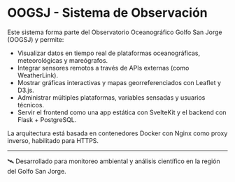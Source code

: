 # OOGSJ - Sistema de Observación

Este sistema forma parte del Observatorio Oceanográfico Golfo San Jorge (OOGSJ) y permite:

- Visualizar datos en tiempo real de plataformas oceanográficas, meteorológicas y mareógrafos.
- Integrar sensores remotos a través de APIs externas (como WeatherLink).
- Mostrar gráficas interactivas y mapas georreferenciados con Leaflet y D3.js.
- Administrar múltiples plataformas, variables sensadas y usuarios técnicos.
- Servir el frontend como una app estática con SvelteKit y el backend con Flask + PostgreSQL.

La arquitectura está basada en contenedores Docker con Nginx como proxy inverso, habilitado para HTTPS.

---

🛰️ Desarrollado para monitoreo ambiental y análisis científico en la región del Golfo San Jorge.
